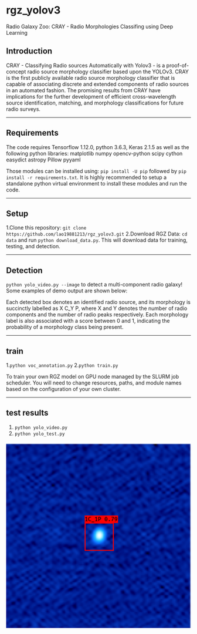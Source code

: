 # rgz_yolov3

Radio Galaxy Zoo: CRAY - Radio Morphologies Classifing using Deep Learning

## Introduction

CRAY - Classifying Radio sources Automatically with Yolov3 - is a proof-of-concept radio source morphology classifier based upon the YOLOv3. CRAY is the first publicly available radio source morphology classifier that is capable of associating discrete and extended components of radio sources in an automated fashion. The promising results from CRAY have implications for the further development of efficient cross-wavelength source identification, matching, and morphology classifications for future radio surveys.


---

## Requirements

The code requires Tensorflow 1.12.0, python 3.6.3, Keras 2.1.5 as well as the following python libraries:
    matplotlib
    numpy
    opencv-python
    scipy
    cython
    easydict
    astropy
    Pillow
    pyyaml
	 
Those modules can be installed using: `pip install -U pip` followed by `pip install -r requirements.txt`. It is highly recommended to setup a standalone python virtual environment to install these modules and run the code.


---

## Setup

   1.Clone this repository: `git clone https://github.com/lao19881213/rgz_yolov3.git` 
   2.Download RGZ Data: `cd data` and run `python download_data.py`. This will download data for training, testing, and detection.


---

## Detection

   `python yolo_video.py --image` to detect a multi-component radio galaxy! Some examples of demo output are shown below:
  
Each detected box denotes an identified radio source, and its morphology is succinctly labelled as X C_Y P, where X and Y denotes the number of radio components and the number of radio peaks respectively. Each morphology label is also associated with a score between 0 and 1, indicating the probability of a morphology class being present.

---

## train

   1.`python voc_annotation.py`
   2.`python train.py`

To train your own RGZ model on GPU node managed by the SLURM job scheduler. You will need to change resources, paths, and module names based on the configuration of your own cluster.

---

## test results
   1. `python yolo_video.py`
   2. `python yolo_test.py` 
<img src="output/FIRSTJ000007.0+081644_logminmax.png" width="800">

